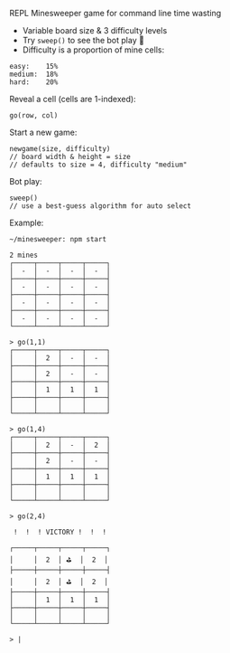 REPL Minesweeper game for command line time wasting

* Variable board size & 3 difficulty levels
* Try `sweep()` to see the bot play 🤖
* Difficulty is a proportion of mine cells:

```
easy:    15%
medium:  18%
hard:    20%
```

Reveal a cell (cells are 1-indexed):
```
go(row, col)
```
Start a new game:
```
newgame(size, difficulty)
// board width & height = size
// defaults to size = 4, difficulty "medium"
```

Bot play:
```
sweep()
// use a best-guess algorithm for auto select
```


Example:
```
~/minesweeper: npm start

2 mines
┌─────┬─────┬─────┬─────┐
│  -  │  -  │  -  │  -  │
├─────┼─────┼─────┼─────┤
│  -  │  -  │  -  │  -  │
├─────┼─────┼─────┼─────┤
│  -  │  -  │  -  │  -  │
├─────┼─────┼─────┼─────┤
│  -  │  -  │  -  │  -  │
└─────┴─────┴─────┴─────┘

> go(1,1)
┌─────┬─────┬─────┬─────┐
│     │  2  │  -  │  -  │
├─────┼─────┼─────┼─────┤
│     │  2  │  -  │  -  │
├─────┼─────┼─────┼─────┤
│     │  1  │  1  │  1  │
├─────┼─────┼─────┼─────┤
│     │     │     │     │
└─────┴─────┴─────┴─────┘

> go(1,4)
┌─────┬─────┬─────┬─────┐
│     │  2  │  -  │  2  │
├─────┼─────┼─────┼─────┤
│     │  2  │  -  │  -  │
├─────┼─────┼─────┼─────┤
│     │  1  │  1  │  1  │
├─────┼─────┼─────┼─────┤
│     │     │     │     │
└─────┴─────┴─────┴─────┘

> go(2,4)

 !  !  ! VICTORY !  !  !

┌─────┬─────┬─────┬─────┐
│     │  2  │ ⛳️  │  2  │
├─────┼─────┼─────┼─────┤
│     │  2  │ ⛳️  │  2  │
├─────┼─────┼─────┼─────┤
│     │  1  │  1  │  1  │
├─────┼─────┼─────┼─────┤
│     │     │     │     │
└─────┴─────┴─────┴─────┘

> |

```
